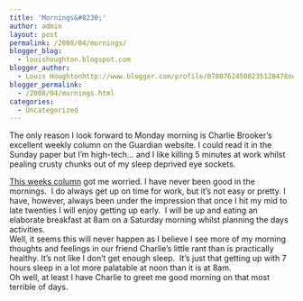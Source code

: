 ```yaml
---
title: 'Mornings&#8230;'
author: admin
layout: post
permalink: /2008/04/mornings/
blogger_blog:
  - louishoughton.blogspot.com
blogger_author:
  - Louis Houghtonhttp://www.blogger.com/profile/07807624508235128478noreply@blogger.com
blogger_permalink:
  - /2008/04/mornings.html
categories:
  - Uncategorized
---
```

The only reason I look forward to Monday morning is Charlie Brooker&#8217;s excellent weekly column on the Guardian website. I could read it in the Sunday paper but I&#8217;m high-tech&#8230; and I like killing 5 minutes at work whilst pealing crusty chunks out of my sleep deprived eye sockets. 

<div>
</div>

<div>
  <a href="http://www.guardian.co.uk/commentisfree/2008/apr/21/workandcareers">This weeks column</a> got me worried. I have never been good in the mornings.  I do always get up on time for work, but it&#8217;s not easy or pretty. I have, however, always been under the impression that once I hit my mid to late twenties I will enjoy getting up early.  I will be up and eating an elaborate breakfast at 8am on a Saturday morning whilst planning the days activities.
</div>

<div>
</div>

<div>
  Well, it seems this will never happen as I believe I see more of my morning thoughts and feelings in our friend Charlie&#8217;s little rant than is practically healthy. It&#8217;s not like I don&#8217;t get enough sleep.  It&#8217;s just that getting up with 7 hours sleep in a lot more palatable at noon than it is at 8am.
</div>

<div>
</div>

<div>
  Oh well, at least I have Charlie to greet me good morning on that most terrible of days.
</div>